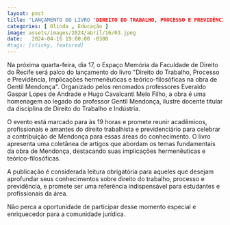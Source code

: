 ```yaml
---
layout: post
title: "LANÇAMENTO DO LIVRO "DIREITO DO TRABALHO, PROCESSO E PREVIDÊNCIA" CELEBRA LEGADO DE GENTIL MENDONÇA"
categories: [ Olinda , Educação ]
image: assets/images/2024/abril/16/03.jpeg
date:   2024-04-16 19:00:00 -0300
#tags: [sticky, featured]
---
```

Na próxima quarta-feira, dia 17, o Espaço Memória da Faculdade de Direito do Recife será palco do lançamento do livro "Direito do Trabalho, Processo e Previdência, Implicações hermenêuticas e teórico-filosóficas na obra de Gentil Mendonça". Organizado pelos renomados professores Everaldo Gaspar Lopes de Andrade e Hugo Cavalcanti Melo Filho, a obra é uma homenagem ao legado do professor Gentil Mendonça, ilustre docente titular da disciplina de Direito do Trabalho e Indústria.

O evento está marcado para às 19 horas e promete reunir acadêmicos, profissionais e amantes do direito trabalhista e previdenciário para celebrar a contribuição de Mendonça para essas áreas do conhecimento. O livro apresenta uma coletânea de artigos que abordam os temas fundamentais da obra de Mendonça, destacando suas implicações hermenêuticas e teórico-filosóficas.

A publicação é considerada leitura obrigatória para aqueles que desejam aprofundar seus conhecimentos sobre direito do trabalho, processo e previdência, e promete ser uma referência indispensável para estudantes e profissionais da área.

Não perca a oportunidade de participar desse momento especial e enriquecedor para a comunidade jurídica.